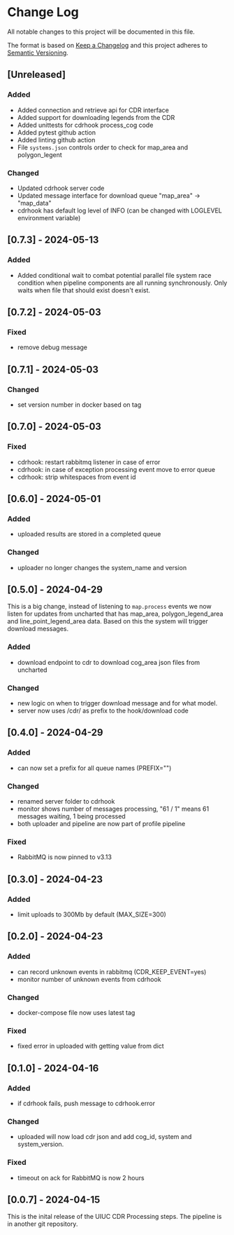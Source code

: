 # Change Log
All notable changes to this project will be documented in this file.

The format is based on [Keep a Changelog](http://keepachangelog.com/)
and this project adheres to [Semantic Versioning](http://semver.org/).

## [Unreleased]
### Added 
- Added connection and retrieve api for CDR interface
- Added support for downloading legends from the CDR
- Added unittests for cdrhook process_cog code
- Added pytest github action
- Added linting github action
- File `systems.json` controls order to check for map_area and polygon_legent

### Changed
- Updated cdrhook server code
- Updated message interface for download queue "map_area" -> "map_data"
- cdrhook has default log level of INFO (can be changed with LOGLEVEL environment variable)


## [0.7.3] - 2024-05-13

### Added
- Added conditional wait to combat potential parallel file system race condition when pipeline components are all running synchronously.  Only waits when file that should exist doesn't exist.  

## [0.7.2] - 2024-05-03

### Fixed
- remove debug message

## [0.7.1] - 2024-05-03

### Changed
- set version number in docker based on tag

## [0.7.0] - 2024-05-03

### Fixed
- cdrhook: restart rabbitmq listener in case of error
- cdrhook: in case of exception processing event move to error queue
- cdrhook: strip whitespaces from event id

## [0.6.0] - 2024-05-01

### Added
- uploaded results are stored in a completed queue

### Changed
- uploader no longer changes the system_name and version

## [0.5.0] - 2024-04-29

This is a big change, instead of listening to `map.process` events we now listen for updates from
uncharted that has map_area, polygon_legend_area and line_point_legend_area data. Based on this the
system will trigger download messages.

### Added
- download endpoint to cdr to download cog_area json files from uncharted

### Changed
- new logic on when to trigger download message and for what model.
- server now uses /cdr/ as prefix to the hook/download code

## [0.4.0] - 2024-04-29

### Added
- can now set a prefix for all queue names (PREFIX="")

### Changed
- renamed server folder to cdrhook
- monitor shows number of messages processing, "61 / 1" means 61 messages waiting, 1 being processed
- both uploader and pipeline are now part of profile pipeline

### Fixed
- RabbitMQ is now pinned to v3.13

## [0.3.0] - 2024-04-23

### Added
- limit uploads to 300Mb by default (MAX_SIZE=300)

## [0.2.0] - 2024-04-23

### Added
- can record unknown events in rabbitmq (CDR_KEEP_EVENT=yes)
- monitor number of unknown events from cdrhook

### Changed
- docker-compose file now uses latest tag

### Fixed
- fixed error in uploaded with getting value from dict

## [0.1.0] - 2024-04-16

### Added
- if cdrhook fails, push message to cdrhook.error

### Changed
- uploaded will now load cdr json and add cog_id, system and system_version.

### Fixed
- timeout on ack for RabbitMQ is now 2 hours

## [0.0.7] - 2024-04-15

This is the inital release of the UIUC CDR Processing steps. The pipeline is in another git repository.
